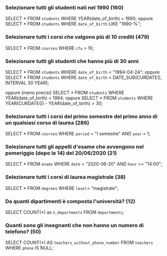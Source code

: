### Selezionare tutti gli studenti nati nel 1990 (160)
SELECT * FROM `students` WHERE YEAR(date_of_birth) = 1990;
oppure
SELECT * FROM `students` WHERE `date_of_birth` LIKE "1990-%";

### Selezionare tutti i corsi che valgono più di 10 crediti (479)
SELECT * FROM `courses` WHERE `cfu` > 10;

### Selezionare tutti gli studenti che hanno più di 30 anni
SELECT * FROM `students` WHERE `date_of_birth` < "1994-04-24";
oppure
SELECT * FROM `students` WHERE `date_of_birth` < DATE_SUB(CURDATE(), INTERVAL 30 YEAR);

oppure (meno precisi)
SELECT * FROM `students` WHERE YEAR(date_of_birth) < 1994;
oppure
SELECT * FROM `students` WHERE YEAR(CURDATE()) - YEAR(date_of_birth) > 30;

### Selezionare tutti i corsi del primo semestre del primo anno di un qualsiasi corso di laurea (286)
SELECT * FROM `courses` WHERE `period` = "I semestre" AND `year` = 1;

### Selezionare tutti gli appelli d'esame che avvengono nel pomeriggio (dopo le 14) del 20/06/2020 (21)
SELECT * FROM `exams` WHERE `date` = "2020-06-20" AND `hour` >= "14:00";

### Selezionare tutti i corsi di laurea magistrale (38)
SELECT * FROM `degrees` WHERE `level`= "magistrale";

### Da quanti dipartimenti è composta l'università? (12)
SELECT COUNT(*) as `n_departments` FROM `departments`;

### Quanti sono gli insegnanti che non hanno un numero di telefono? (50)
SELECT COUNT(*) AS `teachers_without_phone_number` FROM `teachers` WHERE `phone` IS NULL;
